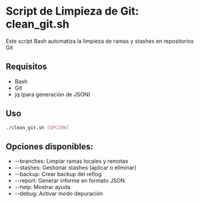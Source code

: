 # Script de Limpieza de Git: clean_git.sh

Este script Bash automatiza la limpieza de ramas y stashes en repositorios Git

## Requisitos
- Bash
- Git
- jq (para generación de JSON)

## Uso

```bash
./clean_git.sh [OPCIÓN]
```

## Opciones disponibles:
- --branches: Limpiar ramas locales y remotas
- --stashes: Gestionar stashes (aplicar o eliminar)
- --backup: Crear backup del reflog
- --report: Generar informe en formato JSON
- --help: Mostrar ayuda
- --debug: Activar modo depuración
